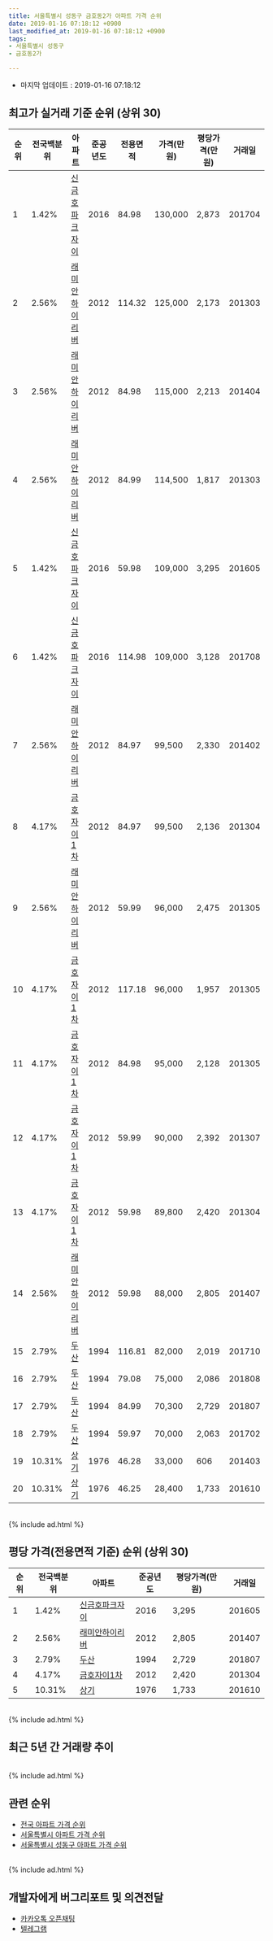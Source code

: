 ```yaml
---
title: 서울특별시 성동구 금호동2가 아파트 가격 순위
date: 2019-01-16 07:18:12 +0900
last_modified_at: 2019-01-16 07:18:12 +0900
tags:
- 서울특별시 성동구
- 금호동2가

---
```


* 마지막 업데이트 : 2019-01-16 07:18:12

## 최고가 실거래 기준 순위 (상위 30)


|순위|전국백분위|아파트|준공년도|전용면적|가격(만원)|평당가격(만원)|거래일|
|---|---|---|---|---|---|---|---|
|1|1.42%|[신금호파크자이](https://search.naver.com/search.naver?query=%EC%84%9C%EC%9A%B8%ED%8A%B9%EB%B3%84%EC%8B%9C+%EC%84%B1%EB%8F%99%EA%B5%AC+%EA%B8%88%ED%98%B8%EB%8F%992%EA%B0%80+%EC%8B%A0%EA%B8%88%ED%98%B8%ED%8C%8C%ED%81%AC%EC%9E%90%EC%9D%B4)|2016|84.98|130,000|2,873|201704|
|2|2.56%|[래미안하이리버](https://search.naver.com/search.naver?query=%EC%84%9C%EC%9A%B8%ED%8A%B9%EB%B3%84%EC%8B%9C+%EC%84%B1%EB%8F%99%EA%B5%AC+%EA%B8%88%ED%98%B8%EB%8F%992%EA%B0%80+%EB%9E%98%EB%AF%B8%EC%95%88%ED%95%98%EC%9D%B4%EB%A6%AC%EB%B2%84)|2012|114.32|125,000|2,173|201303|
|3|2.56%|[래미안하이리버](https://search.naver.com/search.naver?query=%EC%84%9C%EC%9A%B8%ED%8A%B9%EB%B3%84%EC%8B%9C+%EC%84%B1%EB%8F%99%EA%B5%AC+%EA%B8%88%ED%98%B8%EB%8F%992%EA%B0%80+%EB%9E%98%EB%AF%B8%EC%95%88%ED%95%98%EC%9D%B4%EB%A6%AC%EB%B2%84)|2012|84.98|115,000|2,213|201404|
|4|2.56%|[래미안하이리버](https://search.naver.com/search.naver?query=%EC%84%9C%EC%9A%B8%ED%8A%B9%EB%B3%84%EC%8B%9C+%EC%84%B1%EB%8F%99%EA%B5%AC+%EA%B8%88%ED%98%B8%EB%8F%992%EA%B0%80+%EB%9E%98%EB%AF%B8%EC%95%88%ED%95%98%EC%9D%B4%EB%A6%AC%EB%B2%84)|2012|84.99|114,500|1,817|201303|
|5|1.42%|[신금호파크자이](https://search.naver.com/search.naver?query=%EC%84%9C%EC%9A%B8%ED%8A%B9%EB%B3%84%EC%8B%9C+%EC%84%B1%EB%8F%99%EA%B5%AC+%EA%B8%88%ED%98%B8%EB%8F%992%EA%B0%80+%EC%8B%A0%EA%B8%88%ED%98%B8%ED%8C%8C%ED%81%AC%EC%9E%90%EC%9D%B4)|2016|59.98|109,000|3,295|201605|
|6|1.42%|[신금호파크자이](https://search.naver.com/search.naver?query=%EC%84%9C%EC%9A%B8%ED%8A%B9%EB%B3%84%EC%8B%9C+%EC%84%B1%EB%8F%99%EA%B5%AC+%EA%B8%88%ED%98%B8%EB%8F%992%EA%B0%80+%EC%8B%A0%EA%B8%88%ED%98%B8%ED%8C%8C%ED%81%AC%EC%9E%90%EC%9D%B4)|2016|114.98|109,000|3,128|201708|
|7|2.56%|[래미안하이리버](https://search.naver.com/search.naver?query=%EC%84%9C%EC%9A%B8%ED%8A%B9%EB%B3%84%EC%8B%9C+%EC%84%B1%EB%8F%99%EA%B5%AC+%EA%B8%88%ED%98%B8%EB%8F%992%EA%B0%80+%EB%9E%98%EB%AF%B8%EC%95%88%ED%95%98%EC%9D%B4%EB%A6%AC%EB%B2%84)|2012|84.97|99,500|2,330|201402|
|8|4.17%|[금호자이1차](https://search.naver.com/search.naver?query=%EC%84%9C%EC%9A%B8%ED%8A%B9%EB%B3%84%EC%8B%9C+%EC%84%B1%EB%8F%99%EA%B5%AC+%EA%B8%88%ED%98%B8%EB%8F%992%EA%B0%80+%EA%B8%88%ED%98%B8%EC%9E%90%EC%9D%B41%EC%B0%A8)|2012|84.97|99,500|2,136|201304|
|9|2.56%|[래미안하이리버](https://search.naver.com/search.naver?query=%EC%84%9C%EC%9A%B8%ED%8A%B9%EB%B3%84%EC%8B%9C+%EC%84%B1%EB%8F%99%EA%B5%AC+%EA%B8%88%ED%98%B8%EB%8F%992%EA%B0%80+%EB%9E%98%EB%AF%B8%EC%95%88%ED%95%98%EC%9D%B4%EB%A6%AC%EB%B2%84)|2012|59.99|96,000|2,475|201305|
|10|4.17%|[금호자이1차](https://search.naver.com/search.naver?query=%EC%84%9C%EC%9A%B8%ED%8A%B9%EB%B3%84%EC%8B%9C+%EC%84%B1%EB%8F%99%EA%B5%AC+%EA%B8%88%ED%98%B8%EB%8F%992%EA%B0%80+%EA%B8%88%ED%98%B8%EC%9E%90%EC%9D%B41%EC%B0%A8)|2012|117.18|96,000|1,957|201305|
|11|4.17%|[금호자이1차](https://search.naver.com/search.naver?query=%EC%84%9C%EC%9A%B8%ED%8A%B9%EB%B3%84%EC%8B%9C+%EC%84%B1%EB%8F%99%EA%B5%AC+%EA%B8%88%ED%98%B8%EB%8F%992%EA%B0%80+%EA%B8%88%ED%98%B8%EC%9E%90%EC%9D%B41%EC%B0%A8)|2012|84.98|95,000|2,128|201305|
|12|4.17%|[금호자이1차](https://search.naver.com/search.naver?query=%EC%84%9C%EC%9A%B8%ED%8A%B9%EB%B3%84%EC%8B%9C+%EC%84%B1%EB%8F%99%EA%B5%AC+%EA%B8%88%ED%98%B8%EB%8F%992%EA%B0%80+%EA%B8%88%ED%98%B8%EC%9E%90%EC%9D%B41%EC%B0%A8)|2012|59.99|90,000|2,392|201307|
|13|4.17%|[금호자이1차](https://search.naver.com/search.naver?query=%EC%84%9C%EC%9A%B8%ED%8A%B9%EB%B3%84%EC%8B%9C+%EC%84%B1%EB%8F%99%EA%B5%AC+%EA%B8%88%ED%98%B8%EB%8F%992%EA%B0%80+%EA%B8%88%ED%98%B8%EC%9E%90%EC%9D%B41%EC%B0%A8)|2012|59.98|89,800|2,420|201304|
|14|2.56%|[래미안하이리버](https://search.naver.com/search.naver?query=%EC%84%9C%EC%9A%B8%ED%8A%B9%EB%B3%84%EC%8B%9C+%EC%84%B1%EB%8F%99%EA%B5%AC+%EA%B8%88%ED%98%B8%EB%8F%992%EA%B0%80+%EB%9E%98%EB%AF%B8%EC%95%88%ED%95%98%EC%9D%B4%EB%A6%AC%EB%B2%84)|2012|59.98|88,000|2,805|201407|
|15|2.79%|[두산](https://search.naver.com/search.naver?query=%EC%84%9C%EC%9A%B8%ED%8A%B9%EB%B3%84%EC%8B%9C+%EC%84%B1%EB%8F%99%EA%B5%AC+%EA%B8%88%ED%98%B8%EB%8F%992%EA%B0%80+%EB%91%90%EC%82%B0)|1994|116.81|82,000|2,019|201710|
|16|2.79%|[두산](https://search.naver.com/search.naver?query=%EC%84%9C%EC%9A%B8%ED%8A%B9%EB%B3%84%EC%8B%9C+%EC%84%B1%EB%8F%99%EA%B5%AC+%EA%B8%88%ED%98%B8%EB%8F%992%EA%B0%80+%EB%91%90%EC%82%B0)|1994|79.08|75,000|2,086|201808|
|17|2.79%|[두산](https://search.naver.com/search.naver?query=%EC%84%9C%EC%9A%B8%ED%8A%B9%EB%B3%84%EC%8B%9C+%EC%84%B1%EB%8F%99%EA%B5%AC+%EA%B8%88%ED%98%B8%EB%8F%992%EA%B0%80+%EB%91%90%EC%82%B0)|1994|84.99|70,300|2,729|201807|
|18|2.79%|[두산](https://search.naver.com/search.naver?query=%EC%84%9C%EC%9A%B8%ED%8A%B9%EB%B3%84%EC%8B%9C+%EC%84%B1%EB%8F%99%EA%B5%AC+%EA%B8%88%ED%98%B8%EB%8F%992%EA%B0%80+%EB%91%90%EC%82%B0)|1994|59.97|70,000|2,063|201702|
|19|10.31%|[상기](https://search.naver.com/search.naver?query=%EC%84%9C%EC%9A%B8%ED%8A%B9%EB%B3%84%EC%8B%9C+%EC%84%B1%EB%8F%99%EA%B5%AC+%EA%B8%88%ED%98%B8%EB%8F%992%EA%B0%80+%EC%83%81%EA%B8%B0)|1976|46.28|33,000|606|201403|
|20|10.31%|[상기](https://search.naver.com/search.naver?query=%EC%84%9C%EC%9A%B8%ED%8A%B9%EB%B3%84%EC%8B%9C+%EC%84%B1%EB%8F%99%EA%B5%AC+%EA%B8%88%ED%98%B8%EB%8F%992%EA%B0%80+%EC%83%81%EA%B8%B0)|1976|46.25|28,400|1,733|201610|


<br>
{% include ad.html %}
<br>

## 평당 가격(전용면적 기준) 순위 (상위 30)


|순위|전국백분위|아파트|준공년도|평당가격(만원)|거래일|
|---|---|---|---|---|---|
|1|1.42%|[신금호파크자이](https://search.naver.com/search.naver?query=%EC%84%9C%EC%9A%B8%ED%8A%B9%EB%B3%84%EC%8B%9C+%EC%84%B1%EB%8F%99%EA%B5%AC+%EA%B8%88%ED%98%B8%EB%8F%992%EA%B0%80+%EC%8B%A0%EA%B8%88%ED%98%B8%ED%8C%8C%ED%81%AC%EC%9E%90%EC%9D%B4)|2016|3,295|201605|
|2|2.56%|[래미안하이리버](https://search.naver.com/search.naver?query=%EC%84%9C%EC%9A%B8%ED%8A%B9%EB%B3%84%EC%8B%9C+%EC%84%B1%EB%8F%99%EA%B5%AC+%EA%B8%88%ED%98%B8%EB%8F%992%EA%B0%80+%EB%9E%98%EB%AF%B8%EC%95%88%ED%95%98%EC%9D%B4%EB%A6%AC%EB%B2%84)|2012|2,805|201407|
|3|2.79%|[두산](https://search.naver.com/search.naver?query=%EC%84%9C%EC%9A%B8%ED%8A%B9%EB%B3%84%EC%8B%9C+%EC%84%B1%EB%8F%99%EA%B5%AC+%EA%B8%88%ED%98%B8%EB%8F%992%EA%B0%80+%EB%91%90%EC%82%B0)|1994|2,729|201807|
|4|4.17%|[금호자이1차](https://search.naver.com/search.naver?query=%EC%84%9C%EC%9A%B8%ED%8A%B9%EB%B3%84%EC%8B%9C+%EC%84%B1%EB%8F%99%EA%B5%AC+%EA%B8%88%ED%98%B8%EB%8F%992%EA%B0%80+%EA%B8%88%ED%98%B8%EC%9E%90%EC%9D%B41%EC%B0%A8)|2012|2,420|201304|
|5|10.31%|[상기](https://search.naver.com/search.naver?query=%EC%84%9C%EC%9A%B8%ED%8A%B9%EB%B3%84%EC%8B%9C+%EC%84%B1%EB%8F%99%EA%B5%AC+%EA%B8%88%ED%98%B8%EB%8F%992%EA%B0%80+%EC%83%81%EA%B8%B0)|1976|1,733|201610|


<br>
{% include ad.html %}
<br>

## 최근 5년 간 거래량 추이


<div style="width:100%;">
    <canvas id="deal_progress" height="250"></canvas>
</div>

<script>
new Chart(document.getElementById("deal_progress"), {
    type: 'line',
    data: {
        labels: ['201401','201402','201403','201404','201405','201406','201407','201408','201409','201410','201411','201412','201501','201502','201503','201504','201505','201506','201507','201508','201509','201510','201511','201512','201601','201602','201603','201604','201605','201606','201607','201608','201609','201610','201611','201612','201701','201702','201703','201704','201705','201706','201707','201708','201709','201710','201711','201712','201801','201802','201803','201804','201805','201806','201807','201808','201809','201810','201811','201812','201901'],
        datasets: [{
            label: '실거래 수',
            pointRadius: 1,
            data: [19, 8, 6, 5, 4, 5, 9, 12, 12, 8, 3, 5, 8, 4, 24, 16, 16, 17, 15, 12, 11, 24, 6, 6, 4, 6, 14, 11, 13, 20, 21, 7, 14, 19, 11, 3, 9, 10, 13, 25, 40, 34, 38, 4, 10, 14, 29, 36, 37, 18, 12, 7, 2, 3, 8, 41, 14, 4, 0, 2, 0],
            borderColor: "rgba(255, 201, 14, 1)",
            backgroundColor: "rgba(255, 201, 14, 0.5)",
            fill: true,
        }]
    },
    options: {
        responsive: true,
        title: {
            display: true,
            text: '5년간 거래량 추이'
        },
        tooltips: {
            mode: 'index',
            intersect: false,
        },
        hover: {
            mode: 'nearest',
            intersect: true
        },
        scales: {
            xAxes: [{
                display: true,
                scaleLabel: {
                    display: true,
                    labelString: '년/월'
                }
            }],
            yAxes: [{
                display: true,
                ticks: {
                    suggestedMin: 0,
                },
                scaleLabel: {
                    display: true,
                    labelString: '실거래 수'
                }
            }]
        }
    }
});

</script>


<br>
{% include ad.html %}
<br>

## 관련 순위

- [전국 아파트 가격 순위](https://inasie.github.io/apt-ranking/전국)
- [서울특별시 아파트 가격 순위](https://inasie.github.io/apt-ranking/서울특별시)
- [서울특별시 성동구 아파트 가격 순위](https://inasie.github.io/apt-ranking/서울특별시-성동구)


<br>
{% include ad.html %}
<br>

## 개발자에게 버그리포트 및 의견전달

- [카카오톡 오픈채팅](https://open.kakao.com/o/gLJUAP4)
- [텔레그램](https://t.me/inasie)

